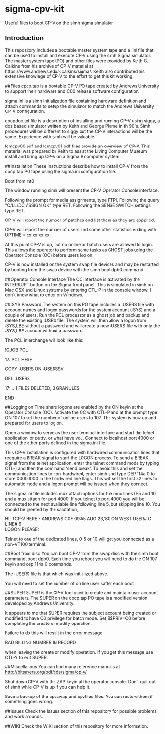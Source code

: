 # sigma-cpv-kit
Useful files to boot CP-V on the simh sigma simulator

## Introduction
This repository includes a bootable master system tape and a .ini file that can be used to install and execute CP-V using the simh Sigma simulator.  The master system tape (PO) and other files were provided by Keith G. Calkins from his archive of CP-V material at https://www.andrews.edu/~calkins/sigma/.  Keith also contributed his extensive knowlege of CP-V to the effort to get this kit working.  

##Files
cpcp.tap is a bootable CP-V PO tape created by Andrews University to support their hardware and C00 release software configuration.

sigma.ini is a simh initialization file containing hardware definition and attach commands to setup the simulator to match the Andrews University CP-V configuration.

cpcpdoc.txt file is a description of installing and running CP-V using siggy, a dos based simulator written by Keith and George Plume in th 90's.  Simh procedures will be different to siggy but the CP-V interactions will be the same.  Experience with simh will be valuable.

lcmcpv00.pdf and lcmcpv01.pdf files provide an overview of CP-V.  This material was prepared by Keith to assist the Living Computer Museum install and bring up CP-V on a Sigma 9 computer system.

##Installation
These instructions describe how to install CP-V from the cpcp.tap PO tape using the sigma.ini configuration file.

Boot from mt0

The window running simh will present the CP-V Operator Console interface.

Following the prompt for media assignments, type FTPI.
Following the query "C/LL/DC ASSIGN OK" type RET.
Following the SENSE SWITCH settings type RET.

CP-V will report the number of patches and list them as they are appplied.

CP-V will report the number of users and some other statistics ending with UPTIME = xx:xx:xx:xx

At this point CP-V is up, but no online or batch users are allowed to login. This allows the operator to perform some tasks as GHOST jobs using the Operator Console (OC) before users log on.

CP-V is now installed on the system swap file devices and may be restarted by booting from the swap device with the simh boot dpb0 command.

##Operator Console Interface
The OC interface is activated by the INTERRUPT button  on the Sigma front panel.  This is simulated in simh on Mac OSX and Linux systems by entering CTL-P in the console window.  I don't know what to enter on Windows.

##:SYS Password
The system on this PO tape includes a :USERS file with account names and logon passwords for the system account (:SYS) and a couple of users.  Run the PCL processor as a ghost job and backup and delete the existing :USRS file.  The system will then allow a logon from :SYS,LBE without a password and will create a new :USERS file with only the :SYS,LBE account without a password.

The PCL interchange will look like this:

!GJOB PCL

17:   PCL HERE

COPY :USERS ON :USERSSV

DEL :USERS

17:   .. 1 FILES DELETED, 3 GRANULES

END


##Logging on
Time share logons are enabled by the ON keyin at the Operator Console (OC).  Activate the OC with CTL-P and at the prompt type ON 107 to set the number of online users to 107.  The system is now up and prepared for users to log on.

Open a window to serve as the user terminal interface and start the telnet application, or putty, or what have you.  Connect to localhost port 4000 or one of the other ports defined in the sigma.ini file.

This CP-V installation is configured with hardwired communication lines that recquire a BREAK signal to start the LOGON process.  To send a BREAK signal from the telnet application, enter the telnet command mode by typing CTL-] and then the command 'send break'.  To avoid this and set the communication lines to non-hardwired, enter simh and type DEP 114a 0 to store 00000000 in the hardwired line flags.  This will set the first 32 lines to automatic mode and a logon prompt will be issued when they connect.

The sigma.ini file includes mux attach options for the mux lines 0-5 and 10 and a mux attach for port 4000.  If you telnet to port 4000 you will be connected to the next available line following line 5, but skipping line 10.  You should be greeted by the salutation,  

HI, TCP-V HERE - ANDREWS C0F
09:55 AUG 23,'80 ON WEST   USER# C     LINE# 6  
LOGON PLEASE: 

Telnet to one of the dedicated lines, 0-5 or 10 will get you connected as a non-VT100 terminal.

##Boot from disc
You can boot CP-V from the swap disc with the simh boot command, boot dpb0.  Each time you reboot you will need to do the ON 107 keyin and dep 114a 0 commands.

The :USERS file is that which was initialized above.

You will need to set the number of on line user safter each boot

##SUPER
SUPER is the CP-V tool used to create and maintain user account parameters. The SUPER on the cpcp.tap PO tape is a modified version developed by Andrews University.

It appears to me that SUPER requires the subject account being created or modified to have C0 privilege for batch mode. Set B$PRIV=C0 before completing the create or modify operation.

Failure to do this will result in the error message

BAD BILLING NUMBER IN RECORD

when leaving the create or modify operation. If you get this message use CTL-Y to exit SUPER.

##Miscellanous
You can find many reference manuals at http://bitsavers.org/pdf/sds/sigma/cp-v/

Shut down CP-V with the ZAP keyin at the operator console.   Don't quit out of simh while CP-V is up if you can help it.  

Save a backup of the cpvswap and cpvfiles files.  You can restore them if something goes wrong.

##Issues
Check the Issues section of this repository for possible problems and work arounds.

##WIKI
Check the WIKI section of this repository for more information.
